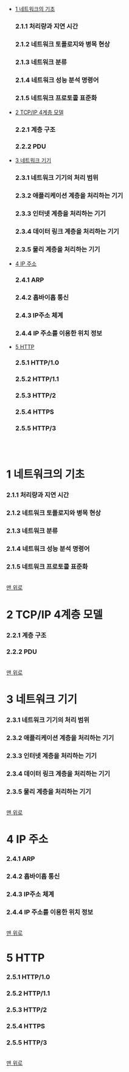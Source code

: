* [1 네트워크의 기초](#1-네트워크의기초)
  ### 2.1.1 처리량과 지연 시간
  ### 2.1.2 네트워크 토폴로지와 병목 현상
  ### 2.1.3 네트워크 분류
  ### 2.1.4 네트워크 성능 분석 명령어
  ### 2.1.5 네트워크 프로토콜 표준화

* [2 TCP/IP 4계층 모델](#2-TCP/IP-4계층-모델)
  ### 2.2.1 계층 구조
  ### 2.2.2 PDU

* [3 네트워크 기기](#3-네트워크-기기)
  ### 2.3.1 네트워크 기기의 처리 범위
  ### 2.3.2 애플리케이션 계층을 처리하는 기기
  ### 2.3.3 인터넷 계층을 처리하는 기기
  ### 2.3.4 데이터 링크 계층을 처리하는 기기
  ### 2.3.5 물리 계층을 처리하는 기기
  
* [4 IP 주소](#4-IP-주소)
  ### 2.4.1 ARP
  ### 2.4.2 홉바이홉 통신
  ### 2.4.3 IP주소 체계
  ### 2.4.4 IP 주소를 이용한 위치 정보
  
* [5 HTTP](#5-HTTP)
  ### 2.5.1 HTTP/1.0
  ### 2.5.2 HTTP/1.1
  ### 2.5.3 HTTP/2
  ### 2.5.4 HTTPS
  ### 2.5.5 HTTP/3
  
  
<br><br>

# 1 네트워크의 기초
  ### 2.1.1 처리량과 지연 시간
  ### 2.1.2 네트워크 토폴로지와 병목 현상
  ### 2.1.3 네트워크 분류
  ### 2.1.4 네트워크 성능 분석 명령어
  ### 2.1.5 네트워크 프로토콜 표준화
<br>[맨 위로](#02-네트워크)  


# 2 TCP/IP 4계층 모델
  ### 2.2.1 계층 구조
  ### 2.2.2 PDU
<br>[맨 위로](#02-네트워크)  


# 3 네트워크 기기
  ### 2.3.1 네트워크 기기의 처리 범위
  ### 2.3.2 애플리케이션 계층을 처리하는 기기
  ### 2.3.3 인터넷 계층을 처리하는 기기
  ### 2.3.4 데이터 링크 계층을 처리하는 기기
  ### 2.3.5 물리 계층을 처리하는 기기
  <br>[맨 위로](#02-네트워크)  
  
  
# 4 IP 주소
  ### 2.4.1 ARP
  ### 2.4.2 홉바이홉 통신
  ### 2.4.3 IP주소 체계
  ### 2.4.4 IP 주소를 이용한 위치 정보
 <br>[맨 위로](#02-네트워크)   
 
 
# 5 HTTP
  ### 2.5.1 HTTP/1.0
  ### 2.5.2 HTTP/1.1
  ### 2.5.3 HTTP/2
  ### 2.5.4 HTTPS
  ### 2.5.5 HTTP/3
<br>[맨 위로](#02-네트워크)  
